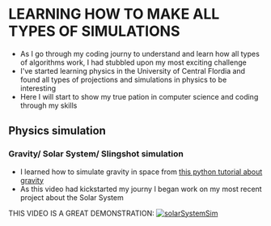 # LEARNING HOW TO MAKE ALL TYPES OF SIMULATIONS
- As I go through my coding journy to understand and learn how all types of algorithms work, I had stubbled upon my most exciting challenge
- I've started learning physics in the University of Central Flordia and found all types of projections and simulations in physics to be interesting
- Here I will start to show my true pation in computer science and coding through my skills

## Physics simulation
### Gravity/ Solar System/ Slingshot simulation
- I learned how to simulate gravity in space from [this python tutorial about gravity](https://www.youtube.com/watch?v=HTfwhmHVpqM)
- As this video had kickstarted my journy I began work on my most recent project about the Solar System
  
THIS VIDEO IS A GREAT DEMONSTRATION:
[![solarSystemSim](https://github.com/user-attachments/assets/2c462040-0689-4e0f-b876-131ba1890ab2)](https://github.com/maxwelllokshin1/simulators/tree/main/solarSystemSim)

